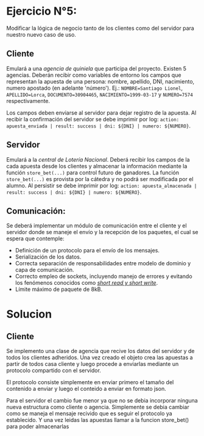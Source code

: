 # Ejercicio N°5:
Modificar la lógica de negocio tanto de los clientes como del servidor para nuestro nuevo caso de uso.

## Cliente
Emulará a una _agencia de quiniela_ que participa del proyecto. Existen 5 agencias. Deberán recibir como variables de entorno los campos que representan la apuesta de una persona: nombre, apellido, DNI, nacimiento, numero apostado (en adelante 'número'). Ej.: `NOMBRE=Santiago Lionel`, `APELLIDO=Lorca`, `DOCUMENTO=30904465`, `NACIMIENTO=1999-03-17` y `NUMERO=7574` respectivamente.

Los campos deben enviarse al servidor para dejar registro de la apuesta. Al recibir la confirmación del servidor se debe imprimir por log: `action: apuesta_enviada | result: success | dni: ${DNI} | numero: ${NUMERO}`.

## Servidor
Emulará a la _central de Lotería Nacional_. Deberá recibir los campos de la cada apuesta desde los clientes y almacenar la información mediante la función `store_bet(...)` para control futuro de ganadores. La función `store_bet(...)` es provista por la cátedra y no podrá ser modificada por el alumno.
Al persistir se debe imprimir por log: `action: apuesta_almacenada | result: success | dni: ${DNI} | numero: ${NUMERO}`.

## Comunicación:
Se deberá implementar un módulo de comunicación entre el cliente y el servidor donde se maneje el envío y la recepción de los paquetes, el cual se espera que contemple:
* Definición de un protocolo para el envío de los mensajes.
* Serialización de los datos.
* Correcta separación de responsabilidades entre modelo de dominio y capa de comunicación.
* Correcto empleo de sockets, incluyendo manejo de errores y evitando los fenómenos conocidos como [_short read y short write_](https://cs61.seas.harvard.edu/site/2018/FileDescriptors/).
* Límite máximo de paquete de 8kB.


# Solucion

## Cliente

Se implemento una clase de agencia que recive los datos del servidor y de todos los clientes adheridos. Una vez creado el objeto crea las apuestas a partir de todos casa cliente y luego procede a enviarlas mediante un protocolo compartido con el servidor.

El protocolo consiste simplemente en enviar primero el tamaño del contenido a enviar y luego el conteido a enviar en formato json. 

Para el servidor el cambio fue menor ya que no se debia incorporar ninguna nueva estructura como cliente o agencia. Simplemente se debia cambiar como se maneja el mensaje recivido que es seguir el protocolo ya establecido. Y una vez leidas las apuestas llamar a la funcion store_bet() para poder almacenarlas

